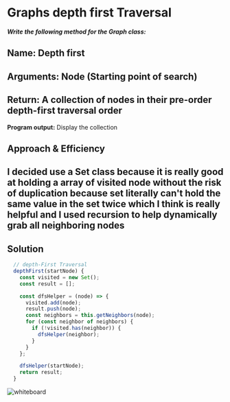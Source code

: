 # Graphs depth first Traversal 

***Write the following method for the Graph class:***

**Name:**
 Depth first
------------------
**Arguments:** 
Node (Starting point of search)
------------------
**Return:**
 A collection of nodes in their pre-order depth-first traversal order
------------------
**Program output:**
 Display the collection


 ## Approach & Efficiency

 I decided use a Set class because it is really good at holding a array of visited node without the risk of duplication because set literally can't hold the same value in the set twice which I think is really helpful and I used recursion to help dynamically grab all neighboring nodes 
------------------

## Solution

```javascript
  // depth-First Traversal
  depthFirst(startNode) {
    const visited = new Set();
    const result = [];

    const dfsHelper = (node) => {
      visited.add(node);
      result.push(node);
      const neighbors = this.getNeighbors(node);
      for (const neighbor of neighbors) { 
        if (!visited.has(neighbor)) {
          dfsHelper(neighbor);
        }
      }
    };

    dfsHelper(startNode);
    return result;
  }
```
![whiteboard](./code%20challenge%2038%20depth%20first%20traversal.jpg)
